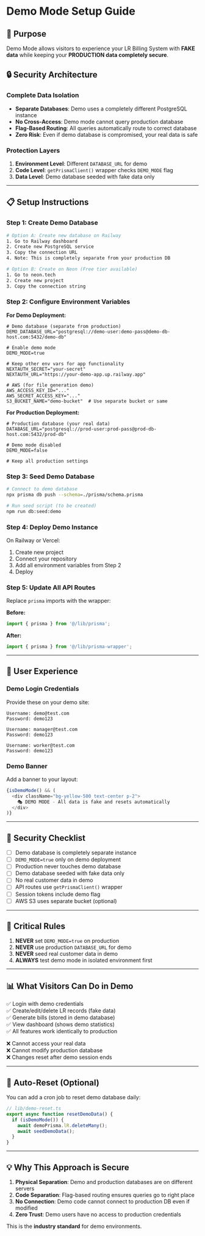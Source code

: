 # Demo Mode Setup Guide

## 🎯 Purpose
Demo Mode allows visitors to experience your LR Billing System with **FAKE data** while keeping your **PRODUCTION data completely secure**.

## 🔒 Security Architecture

### Complete Data Isolation
- **Separate Databases**: Demo uses a completely different PostgreSQL instance
- **No Cross-Access**: Demo mode cannot query production database
- **Flag-Based Routing**: All queries automatically route to correct database
- **Zero Risk**: Even if demo database is compromised, your real data is safe

### Protection Layers
1. **Environment Level**: Different `DATABASE_URL` for demo
2. **Code Level**: `getPrismaClient()` wrapper checks `DEMO_MODE` flag
3. **Data Level**: Demo database seeded with fake data only

---

## 📋 Setup Instructions

### Step 1: Create Demo Database
```bash
# Option A: Create new database on Railway
1. Go to Railway dashboard
2. Create new PostgreSQL service
3. Copy the connection URL
4. Note: This is completely separate from your production DB

# Option B: Create on Neon (Free tier available)
1. Go to neon.tech
2. Create new project
3. Copy the connection string
```

### Step 2: Configure Environment Variables

**For Demo Deployment:**
```env
# Demo database (separate from production)
DEMO_DATABASE_URL="postgresql://demo-user:demo-pass@demo-db-host.com:5432/demo-db"

# Enable demo mode
DEMO_MODE=true

# Keep other env vars for app functionality
NEXTAUTH_SECRET="your-secret"
NEXTAUTH_URL="https://your-demo-app.up.railway.app"

# AWS (for file generation demo)
AWS_ACCESS_KEY_ID="..."
AWS_SECRET_ACCESS_KEY="..."
S3_BUCKET_NAME="demo-bucket"  # Use separate bucket or same
```

**For Production Deployment:**
```env
# Production database (your real data)
DATABASE_URL="postgresql://prod-user:prod-pass@prod-db-host.com:5432/prod-db"

# Demo mode disabled
DEMO_MODE=false

# Keep all production settings
```

### Step 3: Seed Demo Database

```bash
# Connect to demo database
npx prisma db push --schema=./prisma/schema.prisma

# Run seed script (to be created)
npm run db:seed:demo
```

### Step 4: Deploy Demo Instance

On Railway or Vercel:
1. Create new project
2. Connect your repository
3. Add all environment variables from Step 2
4. Deploy

### Step 5: Update All API Routes

Replace `prisma` imports with the wrapper:

**Before:**
```typescript
import { prisma } from '@/lib/prisma';
```

**After:**
```typescript
import { prisma } from '@/lib/prisma-wrapper';
```

---

## 🎨 User Experience

### Demo Login Credentials
Provide these on your demo site:

```
Username: demo@test.com
Password: demo123

Username: manager@test.com  
Password: demo123

Username: worker@test.com
Password: demo123
```

### Demo Banner
Add a banner to your layout:
```typescript
{isDemoMode() && (
  <div className="bg-yellow-500 text-center p-2">
    🎭 DEMO MODE - All data is fake and resets automatically
  </div>
)}
```

---

## 🔐 Security Checklist

- [ ] Demo database is completely separate instance
- [ ] `DEMO_MODE=true` only on demo deployment
- [ ] Production never touches demo database
- [ ] Demo database seeded with fake data only
- [ ] No real customer data in demo
- [ ] API routes use `getPrismaClient()` wrapper
- [ ] Session tokens include demo flag
- [ ] AWS S3 uses separate bucket (optional)

---

## 🚨 Critical Rules

1. **NEVER** set `DEMO_MODE=true` on production
2. **NEVER** use production `DATABASE_URL` for demo
3. **NEVER** seed real customer data in demo
4. **ALWAYS** test demo mode in isolated environment first

---

## 📊 What Visitors Can Do in Demo

✅ Login with demo credentials  
✅ Create/edit/delete LR records (fake data)  
✅ Generate bills (stored in demo database)  
✅ View dashboard (shows demo statistics)  
✅ All features work identically to production  

❌ Cannot access your real data  
❌ Cannot modify production database  
❌ Changes reset after demo session ends  

---

## 🔄 Auto-Reset (Optional)

You can add a cron job to reset demo database daily:

```typescript
// lib/demo-reset.ts
export async function resetDemoData() {
  if (isDemoMode()) {
    await demoPrisma.lR.deleteMany();
    await seedDemoData();
  }
}
```

---

## 💡 Why This Approach is Secure

1. **Physical Separation**: Demo and production databases are on different servers
2. **Code Separation**: Flag-based routing ensures queries go to right place
3. **No Connection**: Demo code cannot connect to production DB even if modified
4. **Zero Trust**: Demo users have no access to production credentials

This is the **industry standard** for demo environments.
